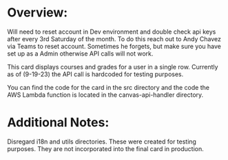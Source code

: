 # Overview:
Will need to reset account in Dev environment and double check api keys after every 3rd Saturday of the month. To do this reach out to Andy Chavez via Teams to reset account. Sometimes he forgets, but make sure you have set up as a Admin otherwise API calls will not work. 

This card displays courses and grades for a user in a single row. Currently as of (9-19-23) the API call is hardcoded for testing purposes. 

You can find the code for the card in the src directory and the code the AWS Lambda function is located in the canvas-api-handler directory.

# Additional Notes: 
Disregard i18n and utils directories. These were created for testing purposes. They are not incorporated into the final card in production. 
